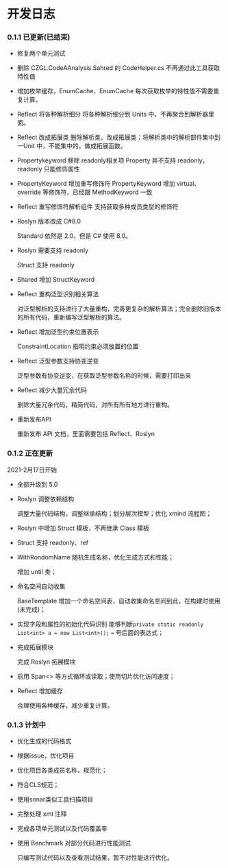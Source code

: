 # 开发日志



### 0.1.1 已更新(已结束)

* 修复两个单元测试

* 删除 CZGL.CodeAAnalysis.Sahred 的 CodeHelper.cs
  不再通过此工具获取特性值

* 增加枚举缓存，EnumCache、EnumCache<T>
  每次获取枚举的特性值不需要重复计算。

* Reflect  将各种解析细分
  将各种解析细分到 Units 中，不再聚合到解析器里面。

* Reflect 改成拓展类
  删除解析类，改成拓展类；将解析类中的解析部件集中到一Unit 中，不能集中的，做成拓展函数。

* Propertykeyword 移除 readonly相关项
  Property 并不支持 readonly，readonly 只能修饰属性
  
* PropertyKeyword 增加重写修饰符
  PropertyKeyword 增加 virtual、override 等修饰符，已经跟 MethodKeyword 一致

* Reflect 重写修饰符解析组件
  支持获取多种成员类型的修饰符
  
* Roslyn 版本改成 C#8.0

  Standard 依然是 2.0，但是 C# 使用 8.0。

* Roslyn 需要支持 readonly

  Struct 支持 readonly

* Shared 增加 StructKeyword

* Reflect 重构泛型识别相关算法

  对泛型解析的支持进行了大量重构，完善更复杂的解析算法；完全删除旧版本的所有代码，重新编写泛型解析的算法。

* Reflect 增加泛型约束位置表示

  ConstraintLocation 指明约束必须放置的位置

* Reflect 泛型参数支持协变逆变

  泛型参数有协变逆变，在获取泛型参数名称的时候，需要打印出来
  
* Reflect 减少大量冗余代码

  删除大量冗余代码，精简代码，对所有所有地方进行重构。

* 重新发布API

  重新发布 API 文档，里面需要包括 Reflect、Roslyn



### 0.1.2 正在更新

2021-2月17日开始

* 全部升级到 5.0

* Roslyn 调整依赖结构

  调整大量代码结构，调整继承结构；划分层次模型；优化 xmind 流程图；

* Roslyn 中增加 Struct 模板，不再继承 Class 模板

* Struct 支持 readonly、ref

* WithRondomName 随机生成名称，优化生成方式和性能；

  增加 until 类；

* 命名空间自动收集

  BaseTemplate 增加一个命名空间表，自动收集命名空间到此，在构建时使用(未完成)；

* 实现字段和属性的初始化代码识别
  能够判断`private static readonly List<int> a = new List<int>();` `=` 号后面的表达式；

* 完成拓展模块

  完成 Roslyn 拓展模块


* 启用 Span<> 等方式循环或读取；使用切片优化访问速度；

* Reflect 增加缓存

  合理使用各种缓存，减少重复计算。

  

### 0.1.3 计划中

* 优化生成的代码格式

* 根据issue，优化项目
* 优化项目各类成员名称，规范化；
* 符合CLS规范；
* 使用sonar类似工具扫描项目
* 完整处理 xml 注释

* 完成各项单元测试以及代码覆盖率

* 使用 Benchmark 对部分代码进行性能测试

   只编写测试代码以及查看测试结果，暂不对性能进行优化。

